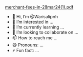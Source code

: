 [merchant-fees-in-28mar24(1).pdf](https://github.com/user-attachments/files/16867733/merchant-fees-in-28mar24.1.pdf)
- 👋 Hi, I’m @Warisalipnh
- 👀 I’m interested in ...
- 🌱 I’m currently learning ...
- 💞️ I’m looking to collaborate on ...
- 📫 How to reach me ...
- 😄 Pronouns: ...
- ⚡ Fun fact: ...

<!---
Warisalipnh/Warisalipnh is a ✨ special ✨ repository because its `README.md` (this file) appears on your GitHub profile.
You can click the Preview link to take a look at your changes.
--->
